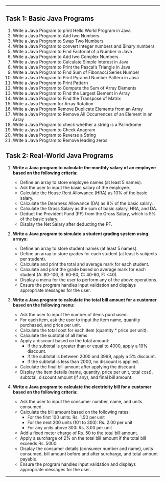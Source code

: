 
---

## **Task 1: Basic Java Programs**

1. Write a Java Program to print Hello World Program in Java
2. Write a Java Program to Add two Numbers
3. Write a Java Program to Swap Two Numbers
4. Write a Java Program to convert Integer numbers and Binary numbers
5. Write a Java Program to Find Factorial of a Number in Java
6. Write a Java Program to Add two Complex Numbers
7. Write a Java Program to Calculate Simple Interest in Java
8. Write a Java Program to Print the Pascal’s Triangle in Java
9. Write a Java Program to Find Sum of Fibonacci Series Number
10. Write a Java Program to Print Pyramid Number Pattern in Java
11. Write a Java Program to Print Pattern
12. Write a Java Program to Compute the Sum of Array Elements
13. Write a Java Program to Find the Largest Element in Array
14. Write a Java Program to Find the Transpose of Matrix
15. Write a Java Program for Array Rotation
16. Write a Java Program Remove Duplicate Elements from an Array
17. Write a Java Program to Remove All Occurrences of an Element in an Array
18. Write a Java Program to check whether a string is a Palindrome
19. Write a Java Program to Check Anagram
20. Write a Java Program to Reverse a String
21. Write a Java Program to Remove leading zeros

## **Task 2: Real-World Java Programs**

1. **Write a Java program to calculate the monthly salary of an employee based on the following criteria:**

   - Define an array to store employee names (at least 5 names).
   - Ask the user to input the basic salary of the employee.
   - Calculate the House Rent Allowance (HRA) as 10% of the basic salary.
   - Calculate the Dearness Allowance (DA) as 8% of the basic salary.
   - Calculate the Gross Salary as the sum of basic salary, HRA, and DA.
   - Deduct the Provident Fund (PF) from the Gross Salary, which is 5% of the basic salary.
   - Display the Net Salary after deducting the PF.

2. **Write a Java program to simulate a student grading system using arrays:**

   - Define an array to store student names (at least 5 names).
   - Define an array to store grades for each student (at least 5 subjects per student).
   - Calculate and print the total and average mark for each student.
   - Calculate and print the grade based on average mark for each student (A: 80-100, B: 60-80, C: 40-60, F: <40).
   - Display a menu for the user to perform any of the above operations.
   - Ensure the program handles input validation and displays appropriate messages for the user.

3. **Write a Java program to calculate the total bill amount for a customer based on the following menu:**

   - Ask the user to input the number of items purchased.
   - For each item, ask the user to input the item name, quantity purchased, and price per unit.
   - Calculate the total cost for each item (quantity * price per unit).
   - Calculate the subtotal of all items.
   - Apply a discount based on the total amount:
     - If the subtotal is greater than or equal to 4000, apply a 10% discount.
     - If the subtotal is between 2000 and 3999, apply a 5% discount.
     - If the subtotal is less than 2000, no discount is applied.
   - Calculate the final bill amount after applying the discount.
   - Display the item details (name, quantity, price per unit, total cost), subtotal, discount amount (if any), and final bill amount.

4. **Write a Java program to calculate the electricity bill for a customer based on the following criteria:**

   - Ask the user to input the consumer number, name, and units consumed.
   - Calculate the bill amount based on the following rates:
     - For the first 100 units: Rs. 1.50 per unit
     - For the next 200 units (101 to 300): Rs. 2.00 per unit
     - For any units above 300: Rs. 3.00 per unit
   - Add a fixed meter charge of Rs. 50 to the total bill amount.
   - Apply a surcharge of 2% on the total bill amount if the total bill exceeds Rs. 5000.
   - Display the consumer details (consumer number and name), units consumed, bill amount before and after surcharge, and total amount payable.
   - Ensure the program handles input validation and displays appropriate messages for the user.

---
